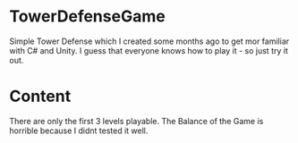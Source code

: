 # TowerDefenseGame

Simple Tower Defense which I created some months ago to get mor familiar with C# and Unity.
I guess that everyone knows how to play it - so just try it out. 

# Content

There are only the first 3 levels playable. 
The Balance of the Game is horrible because I didnt tested it well. 
